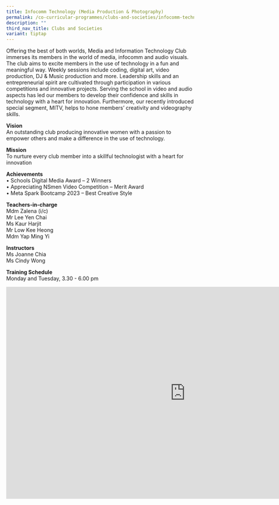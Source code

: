 ```yaml
---
title: Infocomm Technology (Media Production & Photography)
permalink: /co-curricular-programmes/clubs-and-societies/infocomm-technology-media-production/
description: ""
third_nav_title: Clubs and Societies
variant: tiptap
---
```

<p>Offering the best of both worlds, Media and Information Technology Club
immerses its members in the world of media, infocomm and audio visuals.
The club aims to excite members in the use of technology in a fun and meaningful
way. Weekly sessions include coding, digital art, video production, DJ
&amp; Music production and more. Leadership skills and an entrepreneurial
spirit are cultivated through participation in various competitions and
innovative projects. Serving the school in video and audio aspects has
led our members to develop their confidence and skills in technology with
a heart for innovation. Furthermore, our recently introduced special segment,
MITV, helps to hone members’ creativity and videography skills.</p>
<p><strong>Vision</strong>
<br>An outstanding club producing innovative women with a passion to empower
others and make a difference in the use of technology.</p>
<p><strong>Mission</strong>
<br>To nurture every club member into a skillful technologist with a heart
for innovation</p>
<p><strong>Achievements</strong> 
<br>• Schools Digital Media Award – 2 Winners
<br>• Appreciating NSmen Video Competition – Merit Award
<br>• Meta Spark Bootcamp 2023 – Best Creative Style</p>
<p><strong>Teachers-in-charge</strong> 
<br>Mdm Zalena (i/c)
<br>Mr Lee Yen Chai
<br>Ms Kaur Harjit
<br>Mr Low Kee Heong
<br>Mdm Yap Ming Yi</p>
<p><strong>Instructors</strong> 
<br>Ms Joanne Chia
<br>Ms Cindy Wong</p>
<p><strong>Training Schedule</strong> 
<br>Monday and Tuesday, 3.30 - 6.00 pm</p>
<p></p>
<div class="iframe-wrapper">
<iframe height="569" width="960" allowfullscreen="true" frameborder="0" src="https://docs.google.com/presentation/d/e/2PACX-1vT8npajyyzLhR9WUeJZbEE7AwxK2nYE56eGifIIq-EkjPX9vUIh7QwFwPMQzMWpgu0nbQsmOwR-9zst/embed?start=true&amp;loop=true&amp;delayms=3000"></iframe>
</div>
<p></p>